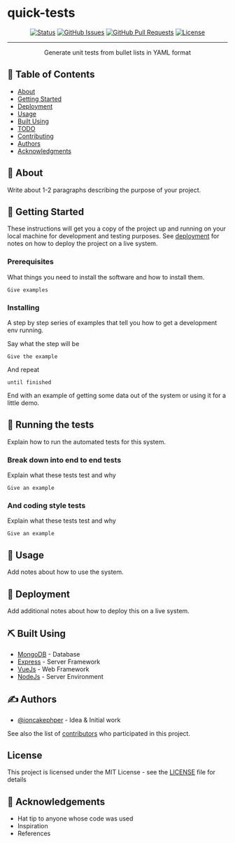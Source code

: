 # quick-tests



<div align="center">

[![Status](https://img.shields.io/badge/status-active-success.svg)]()
[![GitHub Issues](https://img.shields.io/github/issues/ioncakephper/quick-tests.svg)](https://github.com/ioncakephper/quick-tests/issues)
[![GitHub Pull Requests](https://img.shields.io/github/issues-pr/ioncakephper/quick-tests.svg)](https://github.com/ioncakephper/quick-tests/pulls)
[![License](https://img.shields.io/badge/license-MIT-blue.svg)](/LICENSE)

</div>

---

<p align="center"> Generate unit tests from bullet lists in YAML format
    <br> 
</p>

## 📝 Table of Contents

- [About](#about)
- [Getting Started](#getting_started)
- [Deployment](#deployment)
- [Usage](#usage)
- [Built Using](#built_using)
- [TODO](../TODO.md)
- [Contributing](../CONTRIBUTING.md)
- [Authors](#authors)
- [Acknowledgments](#acknowledgement)

## 🧐 About <a name = "about"></a>

Write about 1-2 paragraphs describing the purpose of your project.

## 🏁 Getting Started <a name = "getting_started"></a>

These instructions will get you a copy of the project up and running on your local machine for development and testing purposes. See [deployment](#deployment) for notes on how to deploy the project on a live system.

### Prerequisites

What things you need to install the software and how to install them.

```
Give examples
```

### Installing

A step by step series of examples that tell you how to get a development env running.

Say what the step will be

```
Give the example
```

And repeat

```
until finished
```

End with an example of getting some data out of the system or using it for a little demo.

## 🔧 Running the tests <a name = "tests"></a>

Explain how to run the automated tests for this system.

### Break down into end to end tests

Explain what these tests test and why

```
Give an example
```

### And coding style tests

Explain what these tests test and why

```
Give an example
```

## 🎈 Usage <a name="usage"></a>

Add notes about how to use the system.

## 🚀 Deployment <a name = "deployment"></a>

Add additional notes about how to deploy this on a live system.

## ⛏️ Built Using <a name = "built_using"></a>

- [MongoDB](https://www.mongodb.com/) - Database
- [Express](https://expressjs.com/) - Server Framework
- [VueJs](https://vuejs.org/) - Web Framework
- [NodeJs](https://nodejs.org/en/) - Server Environment

## ✍️ Authors <a name = "authors"></a>

- [@ioncakephper](https://github.com/ioncakephper) - Idea & Initial work

See also the list of [contributors](https://github.com/ioncakephper/quick-tests/contributors) who participated in this project.

## License <a name = "license"></a>

This project is licensed under the MIT License - see the [LICENSE](LICENSE) file for details

## 🎉 Acknowledgements <a name = "acknowledgement"></a>

- Hat tip to anyone whose code was used
- Inspiration
- References
